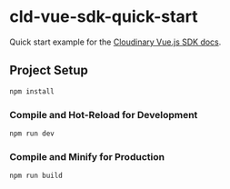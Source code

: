 # cld-vue-sdk-quick-start

Quick start example for the [Cloudinary Vue.js SDK docs](https://cloudinary.com/documentation/vue_quick_start).


## Project Setup

```sh
npm install
```

### Compile and Hot-Reload for Development

```sh
npm run dev
```

### Compile and Minify for Production

```sh
npm run build
```
